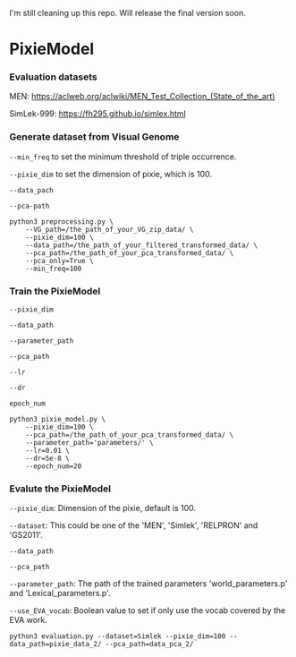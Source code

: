 I'm still cleaning up this repo. Will release the final version soon.

# PixieModel
### Evaluation datasets
MEN: https://aclweb.org/aclwiki/MEN_Test_Collection_(State_of_the_art) 

SimLek-999: https://fh295.github.io/simlex.html

### Generate dataset from Visual Genome
`--min_freq` to set the minimum threshold of triple occurrence.

`--pixie_dim` to set the dimension of pixie, which is 100.

`--data_pach`

`--pca-path`

```
python3 preprocessing.py \
    --VG_path=/the_path_of_your_VG_zip_data/ \
    --pixie_dim=100 \
    --data_path=/the_path_of_your_filtered_transformed_data/ \
    --pca_path=/the_path_of_your_pca_transformed_data/ \
    --pca_only=True \
    --min_freq=100
 ```

### Train the PixieModel
`--pixie_dim`

`--data_path`

`--parameter_path`

`--pca_path`

`--lr`

`--dr`

`epoch_num`

```
python3 pixie_model.py \
    --pixie_dim=100 \
    --pca_path=/the_path_of_your_pca_transformed_data/ \
    --parameter_path='parameters/' \
    --lr=0.01 \
    --dr=5e-8 \
    --epoch_num=20
```

### Evalute the PixieModel

`--pixie_dim`: Dimension of the pixie, default is 100.

`--dataset`: This could be one of the 'MEN', 'Simlek', 'RELPRON' and 'GS2011'.

`--data_path`

`--pca_path`

`--parameter_path`: The path of the trained parameters 'world_parameters.p' and 'Lexical_parameters.p'.

`--use_EVA_vocab`: Boolean value to set if only use the vocab covered by the EVA work.

```
python3 evaluation.py --dataset=Simlek --pixie_dim=100 --data_path=pixie_data_2/ --pca_path=data_pca_2/
```
